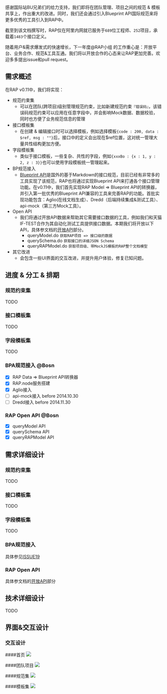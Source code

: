 感谢国际站BU兄弟们的给力支持，我们即将在团队管理、项目之间的规范 & 模板共享上，作出重大的改进。同时，我们还会通过引入Blueprint API国际规范来将更多优秀的工具引入到RAP中。

截至到该文档撰写时，RAP仅在阿里内网就已服务于`689`位工程师、`252`项目，承载着`1483`个接口定义。

随着用户&需求爆发式的快速增长，下一年度@RAP小组 的工作重心是：开放平台、业务合作、规范&工具互通。我们将以开放合作的心态来让RAP更加完善。欢迎多多提出issue和pull request。

## 需求概述
在RAP v0.11中，我们将实现：
* 规范约束集
    * 可以在团队(跨项目)级别管理规范约束，比如新建规范约束`『错误码』`，该错误码规范约束可以应用在任意字段中，并会影响Mock数据、数据校验，同时也方便了业务规范信息的管理
* 接口模板集
    * 在创建 & 编辑接口时可以选择模板，例如选择模板`{code : 200, data : $ref, msg : ""}`后，接口中的定义会出现在$ref位置，这对统一管理大量共性结构更加方便。
* 字段模板集
    * 类似于接口模板，一些复杂、共性的字段，例如`{xxxBo : {x : 1, y : 2, z : 3}}`也可以使用字段模板统一管理起来。
* BP规范接入
    * [Blueprint API](http://apiblueprint.org)是国外的基于Markdown的接口规范，目前已经有非常多的工具实现了该规范，RAP也将通过实现Blueprint API来打通各个接口管理功能。在v0.11中，我们首先实现RAP Model => Blueprint API的转换器，并引入第一批优秀的Blueprint API兼容的工具来完善RAP的功能。首批实现功能包含：Aglio(在线文档生成）、Dredd（后端持续集成&测试工具）、api-mock（第三方Mock工具）。
* Open API
    * 我们将通过开放API数据来帮助其它需要接口数据的工具，例如我们和天猫IF-TEST合作为其自动化测试工具提供接口数据。本期我们将开放以下API，具体参文档的[开放API](http://thx.github.io/RAP/tutorials/)部分。
        * queryModel.do `获取RAP项目 => 接口级的数据`
        * querySchema.do `获取接口的详细JSON Schema`
        * queryRAPModel.do `获取项目级、带MockJS模板的RAP整个文档模型`
* 其它改进
    * 会包含一些UI界面的交互改进，并提升用户体验，修复已知问题。

## 进度 & 分工 & 排期
### 规范约束集
TODO

### 接口模板集
TODO

### 字段模板集
TODO

### BPA规范接入 @Bosn
- [x] RAP Data => Blueprint API转换器
- [x] RAP.node服务搭建
- [x] Aglio接入
- [ ] api-mock接入 before 2014.10.30
- [ ] Dredd接入 before 2014.11.30

### RAP Open API @Bosn
- [x] queryModel API
- [x] querySchema API
- [x] queryRAPModel API

## 需求详细设计

### 规范约束集
TODO

### 接口模板集
TODO

### 字段模板集
TODO

### BPA规范接入
具体参见[ISSUE19](https://github.com/thx/RAP/issues/19)

### RAP Open API
具体参文档的[开放API](http://thx.github.io/RAP/tutorials/)部分

## 技术详细设计

TODO

## 界面&交互设计

### 交互设计

####首页
![](http://gtms02.alicdn.com/tps/i2/TB1iiXtGXXXXXcXXpXX_9cgHXXX-990-565.png)

####团队项目
![](http://gtms01.alicdn.com/tps/i1/TB1LW0yGXXXXXcNXpXXmOcAHXXX-990-735.png)

####规范集
![](http://gtms04.alicdn.com/tps/i4/TB1mRdsGXXXXXaOXFXXm3AGHXXX-990-800.png)

####模板集
![](http://gtms03.alicdn.com/tps/i3/TB1JARtGXXXXXapXXXXm3AGHXXX-990-800.png)